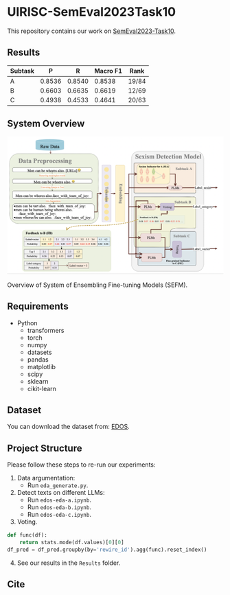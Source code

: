 # UIRISC-SemEval2023Task10

This repository contains our work on [SemEval2023-Task10](https://github.com/rewire-online/edos).

## Results

| Subtask | P      | R      | Macro F1 | Rank    |
|---------|--------|--------|----------|---------|
| A       | 0.8536 | 0.8540 | 0.8538   | 19/84   |
| B       | 0.6603 | 0.6635 | 0.6619   | 12/69   |
| C       | 0.4938 | 0.4533 | 0.4641   | 20/63   |

## System Overview

![System Overview](images/system.png)

Overview of System of Ensembling Fine-tuning Models (SEFM).

## Requirements

- Python
  - transformers
  - torch
  - numpy
  - datasets
  - pandas
  - matplotlib
  - scipy
  - sklearn
  - cikit-learn

## Dataset

You can download the dataset from: [EDOS](https://github.com/rewire-online/edos).

## Project Structure

Please follow these steps to re-run our experiments:

1. Data argumentation:
   - Run `eda_generate.py`.
2. Detect texts on different LLMs:
   - Run `edos-eda-a.ipynb`.
   - Run `edos-eda-b.ipynb`.
   - Run `edos-eda-c.ipynb`.
3. Voting.
```python
def func(df):
    return stats.mode(df.values)[0][0]
df_pred = df_pred.groupby(by='rewire_id').agg(func).reset_index()
```
4. See our results in the `Results` folder.

## Cite 
```
```
